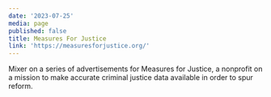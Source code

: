 ```yaml
---
date: '2023-07-25'
media: page
published: false
title: Measures For Justice
link: 'https://measuresforjustice.org/'
---
```

Mixer on a series of advertisements for Measures for Justice, a nonprofit on a mission to make accurate criminal justice data available in order to spur reform.
